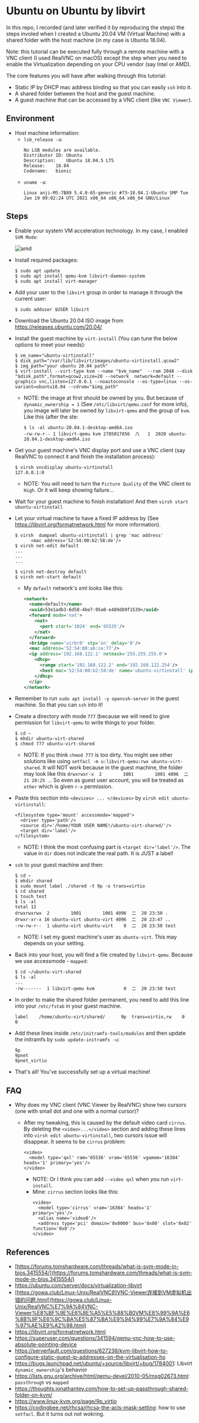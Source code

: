 # Ubuntu on Ubuntu by libvirt
In this repo, I recorded (and later verified it by reproducing the steps) the steps involed when I created a Ubuntu 20.04 VM (Virtual Machine) with a shared folder with the host machine (in my case is Ubuntu 18.04).

Note: this tutorial can be executed fully through a remote machine with a VNC client (I used RealVNC on macOS) except the step when you need to enable the Virtualization depending on your CPU vendor (say Intel or AMD).

The core features you will have after walking through this tutorial:

* Static IP by DHCP mac address binding so that you can easily `ssh` into it.
* A shared folder between the host and the guest machine.
* A guest machine that can be accessed by a VNC client (like `VNC Viewer`).

## Environment
* Host machine information:
    * `lsb_release -a`:
        ```
        No LSB modules are available.
        Distributor ID:	Ubuntu
        Description:	Ubuntu 18.04.5 LTS
        Release:	18.04
        Codename:	bionic
        ```
    * `uname -a`:
        ```
        Linux anji-MS-7B89 5.4.0-65-generic #73~18.04.1-Ubuntu SMP Tue Jan 19 09:02:24 UTC 2021 x86_64 x86_64 x86_64 GNU/Linux`
        ```

## Steps
* Enable your system VM acceleration technology. In my case, I enabled `SVM Mode`:

    ![amd](./amd-vm-enable.jpg)

* Install required packages:

    ```
    $ sudo apt update
    $ sudo apt install qemu-kvm libvirt-daemon-system
    $ sudo apt install virt-manager
    ```

* Add your user to the `libvirt` group in order to manage it through the current user:
    ```
    $ sudo adduser $USER libvirt
    ```

* Download the Ubuntu 20.04 ISO image from <https://releases.ubuntu.com/20.04/>

* Install the guest machine by `virt-install` (You can tune the below options to meet your needs):

    ```
    $ vm_name="ubuntu-virtinstall"
    $ disk_path="/var/lib/libvirt/images/ubuntu-virtinstall.qcow2"
    $ img_path="your ubuntu 20.04 path"
    $ virt-install --virt-type kvm --name "$vm_name"  --ram 2048 --disk "$disk_path",format=qcow2,size=20 --network  network=default --graphics vnc,listen=127.0.0.1 --noautoconsole --os-type=linux --os-variant=ubuntu18.04 --cdrom="$img_path"
    ```

    * NOTE: the image at first should be owned by you. But because of `dynamic_ownership = 1` (See `/etc/libvirt/qemu.conf` for more info), you image will later be owned by `libvirt-qemu` and the group of `kvm`. Like this (after the ste:

        ```
        $ ls -al ubuntu-20.04.1-desktop-amd64.iso
        -rw-rw-r-- 1 libvirt-qemu kvm 2785017856  八   1  2020 ubuntu-20.04.1-desktop-amd64.iso
        ```

* Get your guest machine's VNC display port and use a VNC client (say RealVNC to connect it and finish the installation process):

    ```
    $ virsh vncdisplay ubuntu-virtinstall
    127.0.0.1:0
    ```

    * NOTE: You will need to turn the `Picture Quality` of the VNC client to `High`. Or it will keep showing failure...

* Wait for your guest machine to finish installation! And then `virsh start ubuntu-virtinstall`

* Let your virtual machine to have a fixed IP address by (See <https://libvirt.org/formatnetwork.html> for more information).
    ```
    $ virsh  dumpxml ubuntu-virtinstall | grep 'mac address'
          <mac address='52:54:00:b2:58:de'/>
    $ virsh net-edit default
    ...
    ...
    ...

    $ virsh net-destroy default
    $ virsh net-start default
    ```
    * My `default` network's xml looks like this:
        ```xml
        <network>
          <name>default</name>
          <uuid>53e1adb3-6d58-4be7-95a0-e489d89f1539</uuid>
          <forward mode='nat'>
            <nat>
              <port start='1024' end='65535'/>
            </nat>
          </forward>
          <bridge name='virbr0' stp='on' delay='0'/>
          <mac address='52:54:00:ab:ce:77'/>
          <ip address='192.168.122.1' netmask='255.255.255.0'>
            <dhcp>
              <range start='192.168.122.2' end='192.168.122.254'/>
              <host mac='52:54:00:b2:58:de' name='ubuntu-virtinstall' ip='192.168.122.3'/>
            </dhcp>
          </ip>
        </network>
        ```

* Remember to run `sudo apt install -y openssh-server` in the guest machine. So that you can `ssh` into it!

* Create a directory with mode `777` (because we will need to give permission for `libvirt-qemu` to write things to your folder.
    ```
    $ cd ~
    $ mkdir ubuntu-virt-shared
    $ chmod 777 ubuntu-virt-shared
    ```

    * NOTE: If you think `chmod 777` is too dirty. You might see other solutions like using `setfacl -m u:libvirt-qemu:rwx ubuntu-virt-shared`. It will NOT work because in the guest machine, the folder may look like this `drwxrwxr-x  2        1001        1001 4096  二  21 20:25 .`. So even as guest user account, you will be treated as `other` which is given `r-x` permission.

* Paste this section into `<devices> ... </devices>` by `virsh edit ubuntu-virtinstall`:

    ```
    <filesystem type='mount' accessmode='mapped'>
      <driver type='path'/>
      <source dir='/home/YOUR USER NAME!/ubuntu-virt-shared/'/>
      <target dir='label'/>
    </filesystem>
    ```

    * NOTE: I think the most confusing part is `<target dir='label'/>`. The value in `dir` does not indicate the real path. It is JUST a label!

* `ssh` to your guest machine and then:
    ```
    $ cd ~
    $ mkdir shared
    $ sudo mount label ./shared -t 9p -o trans=virtio
    $ cd shared
    $ touch test
    $ ls -al
    total 12
    drwxrwxrwx  2        1001        1001 4096  二  20 23:50 .
    drwxr-xr-x 16 ubuntu-virt ubuntu-virt 4096  二  20 23:47 ..
    -rw-rw-r--  1 ubuntu-virt ubuntu-virt    0  二  20 23:50 test
    ```

    * NOTE: I set my guest machine's user as `ubuntu-virt`. This may depends on your setting.

* Back into your host, you will find a file created by `libvirt-qemu`. Because we use accessmode - `mapped`:
    ```
    $ cd ~/ubuntu-virt-shared
    $ ls -al
    ...
    -rw-------  1 libvirt-qemu kvm           0  二  20 23:50 test
    ```

* In order to make the shared folder permanent, you need to add this line into your `/etc/fstab` in your guest machine.
    ```
    label    /home/ubuntu-virt/shared/      9p  trans=virtio,rw    0   0
    ```
* Add these lines inside `/etc/initramfs-tools/modules` and then update the initramfs by `sudo update-initramfs -u`:
    ```
    9p
    9pnet
    9pnet_virtio
    ```

* That's all! You've successfully set up a virtual machine!

## FAQ
* Why does my VNC client (VNC Viewer by RealVNC) show two cursors (one with small dot and one with a normal cursor)?
    * After my tweaking, this is caused by the default video card `cirrus`. By deleting the `<video>...</video>` section and adding these lines into `virsh edit ubuntu-virtinstall`, two cursors issue will disappear. It seems to be `cirrus` problem:
        ```
        <video>
          <model type='qxl' ram='65536' vram='65536' vgamem='16384' heads='1' primary='yes'/>
        </video>
        ```

        * NOTE: Or I think you can add `--video qxl` when you run `virt-install`.
        * Mine: `cirrus` section looks like this:
            ```
            <video>
              <model type='cirrus' vram='16384' heads='1' primary='yes'/>
              <alias name='video0'/>
              <address type='pci' domain='0x0000' bus='0x00' slot='0x02' function='0x0'/>
            </video>
            ```

## References
* [https://forums.tomshardware.com/threads/what-is-svm-mode-in-bios.3415554/](https://forums.tomshardware.com/threads/what-is-svm-mode-in-bios.3415554/)
* <https://ubuntu.com/server/docs/virtualization-libvirt>
* [https://gowa.club/Linux-Unix/RealVNC的VNC-Viewer连接到VM虚拟机出错的问题.html](https://gowa.club/Linux-Unix/RealVNC%E7%9A%84VNC-Viewer%E8%BF%9E%E6%8E%A5%E5%88%B0VM%E8%99%9A%E6%8B%9F%E6%9C%BA%E5%87%BA%E9%94%99%E7%9A%84%E9%97%AE%E9%A2%98.html)
* <https://libvirt.org/formatnetwork.html>
* <https://superuser.com/questions/341594/qemu-vnc-how-to-use-absolute-pointing-device>
* <https://serverfault.com/questions/627238/kvm-libvirt-how-to-configure-static-guest-ip-addresses-on-the-virtualisation-ho>
* <https://bugs.launchpad.net/ubuntu/+source/libvirt/+bug/1784001>: Libvirt `dynamic_ownership`'s behavior
* <https://lists.gnu.org/archive/html/qemu-devel/2010-05/msg02673.html>: `passthrough` vs `mapped`
* <https://thoughts.jonathantey.com/how-to-set-up-passthrough-shared-folder-on-kvm/>
* <https://www.linux-kvm.org/page/9p_virtio>
* <https://codingbee.net/rhcsa/rhcsa-the-acls-mask-setting>: how to use `setfacl`. But it turns out not wokring.
